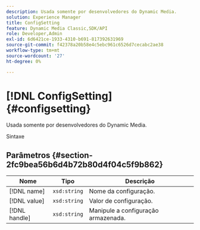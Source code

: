 ```yaml
---
description: Usada somente por desenvolvedores do Dynamic Media.
solution: Experience Manager
title: ConfigSetting
feature: Dynamic Media Classic,SDK/API
role: Developer,Admin
exl-id: 6d6421ce-1933-4310-b691-817392631969
source-git-commit: f42378a20b58e4c5ebc961c6526d7cecabc2ae38
workflow-type: tm+mt
source-wordcount: '27'
ht-degree: 0%

---
```


# [!DNL ConfigSetting]{#configsetting}

Usada somente por desenvolvedores do Dynamic Media.

Sintaxe

## Parâmetros {#section-2fc9bea56b6d4b72b80d4f04c5f9b862}

| Nome | Tipo | Descrição |
|---|---|---|
| [!DNL name] | `xsd:string` | Nome da configuração. |
| [!DNL value] | `xsd:string` | Valor de configuração. |
| [!DNL handle] | `xsd:string` | Manipule a configuração armazenada. |
